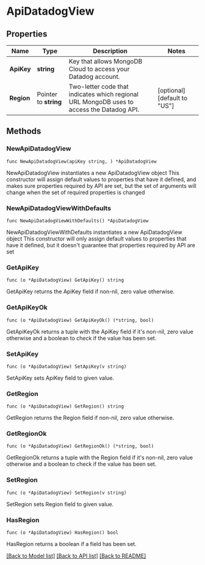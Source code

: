 # ApiDatadogView

## Properties

Name | Type | Description | Notes
------------ | ------------- | ------------- | -------------
**ApiKey** | **string** | Key that allows MongoDB Cloud to access your Datadog account. | 
**Region** | Pointer to **string** | Two-letter code that indicates which regional URL MongoDB uses to access the Datadog API. | [optional] [default to "US"]

## Methods

### NewApiDatadogView

`func NewApiDatadogView(apiKey string, ) *ApiDatadogView`

NewApiDatadogView instantiates a new ApiDatadogView object
This constructor will assign default values to properties that have it defined,
and makes sure properties required by API are set, but the set of arguments
will change when the set of required properties is changed

### NewApiDatadogViewWithDefaults

`func NewApiDatadogViewWithDefaults() *ApiDatadogView`

NewApiDatadogViewWithDefaults instantiates a new ApiDatadogView object
This constructor will only assign default values to properties that have it defined,
but it doesn't guarantee that properties required by API are set

### GetApiKey

`func (o *ApiDatadogView) GetApiKey() string`

GetApiKey returns the ApiKey field if non-nil, zero value otherwise.

### GetApiKeyOk

`func (o *ApiDatadogView) GetApiKeyOk() (*string, bool)`

GetApiKeyOk returns a tuple with the ApiKey field if it's non-nil, zero value otherwise
and a boolean to check if the value has been set.

### SetApiKey

`func (o *ApiDatadogView) SetApiKey(v string)`

SetApiKey sets ApiKey field to given value.


### GetRegion

`func (o *ApiDatadogView) GetRegion() string`

GetRegion returns the Region field if non-nil, zero value otherwise.

### GetRegionOk

`func (o *ApiDatadogView) GetRegionOk() (*string, bool)`

GetRegionOk returns a tuple with the Region field if it's non-nil, zero value otherwise
and a boolean to check if the value has been set.

### SetRegion

`func (o *ApiDatadogView) SetRegion(v string)`

SetRegion sets Region field to given value.

### HasRegion

`func (o *ApiDatadogView) HasRegion() bool`

HasRegion returns a boolean if a field has been set.


[[Back to Model list]](../README.md#documentation-for-models) [[Back to API list]](../README.md#documentation-for-api-endpoints) [[Back to README]](../README.md)


